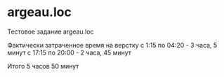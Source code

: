 # argeau.loc
Тестовое задание argeau.loc

Фактически затраченное время на верстку 
c 1:15 по 04:20 - 3 часа, 5 минут
с 17:15 по 20:00 - 2 часа, 45 минут

Итого 5 часов 50 минут 
